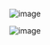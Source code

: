 ![image](https://user-images.githubusercontent.com/35942268/199243522-17daa04c-32fb-4e8c-b987-2c8e65447e1d.png)

![image](https://user-images.githubusercontent.com/35942268/199249164-45d7178c-5c81-4b28-91fb-610b123561a6.png)

